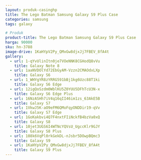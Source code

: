 ```yaml
---
layout: produk-casinghp
title: The Lego Batman Samsung Galaxy S9 Plus Case
categories: samsung
tags: galaxy

# Produk
product-title: The Lego Batman Samsung Galaxy S9 Plus Case
harga: 90000
sku: hn-3788
image-drive: 1KaHYpV2Py_QMxGw8djxJj7FBEV_8fA4t
gallery:
  - url: 1-qYvUlinItn0je7VOeNNK8CGHodQ8vVu
    title: Galaxy Note 8
  - url: 1aaNVDOlYd72EbGyAM-Vzzn2CMAOdxLXp
    title: Galaxy S6
  - url: 1_WHYgYR8zYRRG591bBj1kg6Uzc88T1ki
    title: Galaxy S6 Edge
  - url: 12igQoSzdm0WblKU5Z0YUU5DFhTcU3N-x
    title: Galaxy S6 Edge Plus
  - url: 16NzASHh7iV4q16qII46im1zs_63AkE5B
    title: Galaxy S7
  - url: 1VkwJ5K-aO9eFM6QMoFqyONDDir19-qVv
    title: Galaxy S7 Edge
  - url: 1GoKakbvi4Q7F4nxtFIiNckfB4bzVa0xQ
    title: Galaxy S8
  - url: 10jet3UGS6I4WTNcYQVsU_UgccKlr9GJY
    title: Galaxy S8 Plus
  - url: 108k6VqPl0rkGekDL-nJsbr5DOwpBQmc3
    title: Galaxy S9
  - url: 1KaHYpV2Py_QMxGw8djxJj7FBEV_8fA4t
    title: Galaxy S9 Plus
---
```


